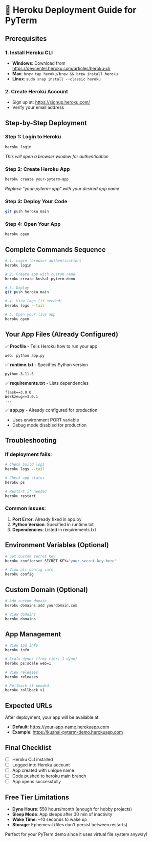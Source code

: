 # 🚀 Heroku Deployment Guide for PyTerm

## Prerequisites

### 1. Install Heroku CLI
- **Windows**: Download from https://devcenter.heroku.com/articles/heroku-cli
- **Mac**: `brew tap heroku/brew && brew install heroku`
- **Linux**: `sudo snap install --classic heroku`

### 2. Create Heroku Account
- Sign up at: https://signup.heroku.com/
- Verify your email address

## Step-by-Step Deployment

### Step 1: Login to Heroku
```bash
heroku login
```
*This will open a browser window for authentication*

### Step 2: Create Heroku App
```bash
heroku create your-pyterm-app
```
*Replace "your-pyterm-app" with your desired app name*

### Step 3: Deploy Your Code
```bash
git push heroku main
```

### Step 4: Open Your App
```bash
heroku open
```

## Complete Commands Sequence

```bash
# 1. Login (browser authentication)
heroku login

# 2. Create app with custom name
heroku create kushal-pyterm-demo

# 3. Deploy
git push heroku main

# 4. View logs (if needed)
heroku logs --tail

# 5. Open your live app
heroku open
```

## Your App Files (Already Configured)

✅ **Procfile** - Tells Heroku how to run your app
```
web: python app.py
```

✅ **runtime.txt** - Specifies Python version
```
python-3.11.5
```

✅ **requirements.txt** - Lists dependencies
```
flask==3.0.0
Werkzeug==3.0.1
...
```

✅ **app.py** - Already configured for production
- Uses environment PORT variable
- Debug mode disabled for production

## Troubleshooting

### If deployment fails:
```bash
# Check build logs
heroku logs --tail

# Check app status
heroku ps

# Restart if needed
heroku restart
```

### Common Issues:

1. **Port Error**: Already fixed in app.py
2. **Python Version**: Specified in runtime.txt
3. **Dependencies**: Listed in requirements.txt

## Environment Variables (Optional)

```bash
# Set custom secret key
heroku config:set SECRET_KEY="your-secret-key-here"

# View all config vars
heroku config
```

## Custom Domain (Optional)

```bash
# Add custom domain
heroku domains:add yourdomain.com

# View domains
heroku domains
```

## App Management

```bash
# View app info
heroku info

# Scale dynos (free tier: 1 dyno)
heroku ps:scale web=1

# View releases
heroku releases

# Rollback if needed
heroku rollback v1
```

## Expected URLs

After deployment, your app will be available at:
- **Default**: https://your-app-name.herokuapp.com
- **Example**: https://kushal-pyterm-demo.herokuapp.com

## Final Checklist

- [ ] Heroku CLI installed
- [ ] Logged into Heroku account
- [ ] App created with unique name
- [ ] Code pushed to heroku main branch
- [ ] App opens successfully

## Free Tier Limitations

- **Dyno Hours**: 550 hours/month (enough for hobby projects)
- **Sleep Mode**: App sleeps after 30 min of inactivity
- **Wake Time**: ~10 seconds to wake up
- **Storage**: Ephemeral (files don't persist between restarts)

Perfect for your PyTerm demo since it uses virtual file system anyway!
